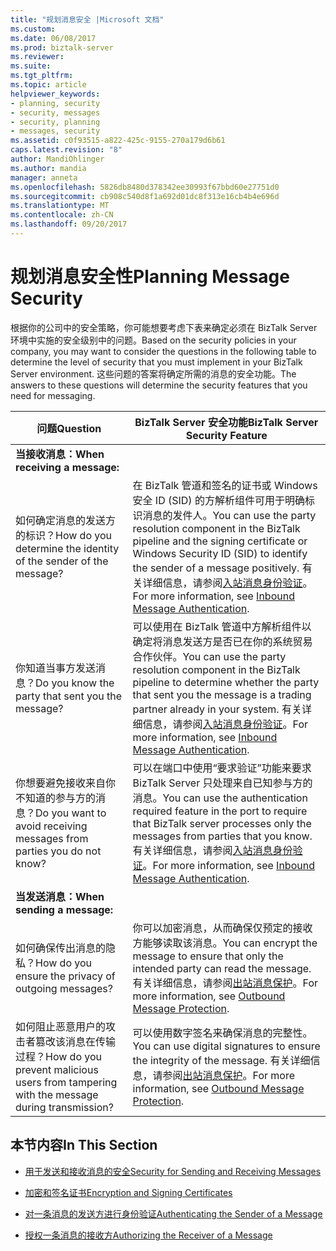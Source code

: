 ```yaml
---
title: "规划消息安全 |Microsoft 文档"
ms.custom: 
ms.date: 06/08/2017
ms.prod: biztalk-server
ms.reviewer: 
ms.suite: 
ms.tgt_pltfrm: 
ms.topic: article
helpviewer_keywords:
- planning, security
- security, messages
- security, planning
- messages, security
ms.assetid: c0f93515-a822-425c-9155-270a179d6b61
caps.latest.revision: "8"
author: MandiOhlinger
ms.author: mandia
manager: anneta
ms.openlocfilehash: 5826db8480d378342ee30993f67bbd60e27751d0
ms.sourcegitcommit: cb908c540d8f1a692d01dc8f313e16cb4b4e696d
ms.translationtype: MT
ms.contentlocale: zh-CN
ms.lasthandoff: 09/20/2017
---
```

# <a name="planning-message-security"></a><span data-ttu-id="771ae-102">规划消息安全性</span><span class="sxs-lookup"><span data-stu-id="771ae-102">Planning Message Security</span></span>
<span data-ttu-id="771ae-103">根据你的公司中的安全策略，你可能想要考虑下表来确定必须在 BizTalk Server 环境中实施的安全级别中的问题。</span><span class="sxs-lookup"><span data-stu-id="771ae-103">Based on the security policies in your company, you may want to consider the questions in the following table to determine the level of security that you must implement in your BizTalk Server environment.</span></span> <span data-ttu-id="771ae-104">这些问题的答案将确定所需的消息的安全功能。</span><span class="sxs-lookup"><span data-stu-id="771ae-104">The answers to these questions will determine the security features that you need for messaging.</span></span>  
  
|<span data-ttu-id="771ae-105">问题</span><span class="sxs-lookup"><span data-stu-id="771ae-105">Question</span></span>|<span data-ttu-id="771ae-106">BizTalk Server 安全功能</span><span class="sxs-lookup"><span data-stu-id="771ae-106">BizTalk Server Security Feature</span></span>|  
|--------------|-------------------------------------|  
|<span data-ttu-id="771ae-107">**当接收消息：**</span><span class="sxs-lookup"><span data-stu-id="771ae-107">**When receiving a message:**</span></span>||  
|<span data-ttu-id="771ae-108">如何确定消息的发送方的标识？</span><span class="sxs-lookup"><span data-stu-id="771ae-108">How do you determine the identity of the sender of the message?</span></span>|<span data-ttu-id="771ae-109">在 BizTalk 管道和签名的证书或 Windows 安全 ID (SID) 的方解析组件可用于明确标识消息的发件人。</span><span class="sxs-lookup"><span data-stu-id="771ae-109">You can use the party resolution component in the BizTalk pipeline and the signing certificate or Windows Security ID (SID) to identify the sender of a message positively.</span></span> <span data-ttu-id="771ae-110">有关详细信息，请参阅[入站消息身份验证](../core/inbound-message-authentication.md)。</span><span class="sxs-lookup"><span data-stu-id="771ae-110">For more information, see [Inbound Message Authentication](../core/inbound-message-authentication.md).</span></span>|  
|<span data-ttu-id="771ae-111">你知道当事方发送消息？</span><span class="sxs-lookup"><span data-stu-id="771ae-111">Do you know the party that sent you the message?</span></span>|<span data-ttu-id="771ae-112">可以使用在 BizTalk 管道中方解析组件以确定将消息发送方是否已在你的系统贸易合作伙伴。</span><span class="sxs-lookup"><span data-stu-id="771ae-112">You can use the party resolution component in the BizTalk pipeline to determine whether the party that sent you the message is a trading partner already in your system.</span></span> <span data-ttu-id="771ae-113">有关详细信息，请参阅[入站消息身份验证](../core/inbound-message-authentication.md)。</span><span class="sxs-lookup"><span data-stu-id="771ae-113">For more information, see [Inbound Message Authentication](../core/inbound-message-authentication.md).</span></span>|  
|<span data-ttu-id="771ae-114">你想要避免接收来自你不知道的参与方的消息？</span><span class="sxs-lookup"><span data-stu-id="771ae-114">Do you want to avoid receiving messages from parties you do not know?</span></span>|<span data-ttu-id="771ae-115">可以在端口中使用“要求验证”功能来要求 BizTalk Server 只处理来自已知参与方的消息。</span><span class="sxs-lookup"><span data-stu-id="771ae-115">You can use the authentication required feature in the port to require that BizTalk server processes only the messages from parties that you know.</span></span> <span data-ttu-id="771ae-116">有关详细信息，请参阅[入站消息身份验证](../core/inbound-message-authentication.md)。</span><span class="sxs-lookup"><span data-stu-id="771ae-116">For more information, see [Inbound Message Authentication](../core/inbound-message-authentication.md).</span></span>|  
|<span data-ttu-id="771ae-117">**当发送消息：**</span><span class="sxs-lookup"><span data-stu-id="771ae-117">**When sending a message:**</span></span>||  
|<span data-ttu-id="771ae-118">如何确保传出消息的隐私？</span><span class="sxs-lookup"><span data-stu-id="771ae-118">How do you ensure the privacy of outgoing messages?</span></span>|<span data-ttu-id="771ae-119">你可以加密消息，从而确保仅预定的接收方能够读取该消息。</span><span class="sxs-lookup"><span data-stu-id="771ae-119">You can encrypt the message to ensure that only the intended party can read the message.</span></span> <span data-ttu-id="771ae-120">有关详细信息，请参阅[出站消息保护](../core/outbound-message-protection.md)。</span><span class="sxs-lookup"><span data-stu-id="771ae-120">For more information, see [Outbound Message Protection](../core/outbound-message-protection.md).</span></span>|  
|<span data-ttu-id="771ae-121">如何阻止恶意用户的攻击者篡改该消息在传输过程？</span><span class="sxs-lookup"><span data-stu-id="771ae-121">How do you prevent malicious users from tampering with the message during transmission?</span></span>|<span data-ttu-id="771ae-122">可以使用数字签名来确保消息的完整性。</span><span class="sxs-lookup"><span data-stu-id="771ae-122">You can use digital signatures to ensure the integrity of the message.</span></span> <span data-ttu-id="771ae-123">有关详细信息，请参阅[出站消息保护](../core/outbound-message-protection.md)。</span><span class="sxs-lookup"><span data-stu-id="771ae-123">For more information, see [Outbound Message Protection](../core/outbound-message-protection.md).</span></span>|  
  
## <a name="in-this-section"></a><span data-ttu-id="771ae-124">本节内容</span><span class="sxs-lookup"><span data-stu-id="771ae-124">In This Section</span></span>  
  
-   [<span data-ttu-id="771ae-125">用于发送和接收消息的安全</span><span class="sxs-lookup"><span data-stu-id="771ae-125">Security for Sending and Receiving Messages</span></span>](../core/security-for-sending-and-receiving-messages.md)  
  
-   [<span data-ttu-id="771ae-126">加密和签名证书</span><span class="sxs-lookup"><span data-stu-id="771ae-126">Encryption and Signing Certificates</span></span>](../core/encryption-and-signing-certificates.md)  
  
-   [<span data-ttu-id="771ae-127">对一条消息的发送方进行身份验证</span><span class="sxs-lookup"><span data-stu-id="771ae-127">Authenticating the Sender of a Message</span></span>](../core/authenticating-the-sender-of-a-message.md)  
  
-   [<span data-ttu-id="771ae-128">授权一条消息的接收方</span><span class="sxs-lookup"><span data-stu-id="771ae-128">Authorizing the Receiver of a Message</span></span>](../core/authorizing-the-receiver-of-a-message.md)